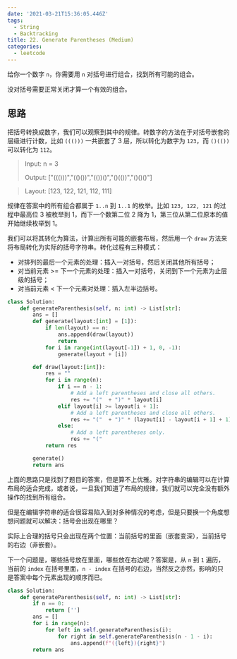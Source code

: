 ```yaml
---
date: '2021-03-21T15:36:05.446Z'
tags:
  - String
  - Backtracking
title: 22. Generate Parentheses (Medium)
categories:
  - leetcode
---
```


给你一个数字 `n`，你需要用 `n` 对括号进行组合，找到所有可能的组合。

没对括号需要正常关闭才算一个有效的组合。

<!-- more -->

## 思路

把括号转换成数字，我们可以观察到其中的规律。转数字的方法在于对括号嵌套的层级进行计数，比如 `((()))` 一共嵌套了 3 层，所以转化为数字为 `123`，而 `()(())` 可以转化为 `112`。

> Input: n = 3
>
> Output: ["((()))","(()())","(())()","()(())","()()()"]

> Layout: [123, 122, 121, 112, 111]

规律在答案中的所有组合都属于 `1..n` 到 `1..1` 的枚举。比如 `123, 122, 121` 的过程中最高位 3 被枚举到 1，而下一个数第二位 2 降为 1，第三位从第二位原本的值开始继续枚举到 1。

我们可以将其转化为算法，计算出所有可能的嵌套布局，然后用一个 `draw` 方法来将布局转化为实际的括号字符串。转化过程有三种模式：

- 对排列的最后一个元素的处理：插入一对括号，然后关闭其他所有括号；
- 对当前元素 >= 下一个元素的处理：插入一对括号，关闭到下一个元素为止层级的括号；
- 对当前元素 < 下一个元素对处理：插入左半边括号。

```python
class Solution:
    def generateParenthesis(self, n: int) -> List[str]:
        ans = []
        def generate(layout:[int] = [1]):
            if len(layout) == n:
                ans.append(draw(layout))
                return
            for i in range(int(layout[-1]) + 1, 0, -1):
                generate(layout + [i])

        def draw(layout:[int]):
            res = ""
            for i in range(n):
                if i == n - 1:
                    # Add a left parentheses and close all others.
                    res += "("  + ")" * layout[i]
                elif layout[i] >= layout[i + 1]:
                    # Add a left parentheses and close all others.
                    res += "("  + ")" * (layout[i] - layout[i + 1] + 1)
                else:
                    # Add a left parentheses only.
                    res += "("
            return res

        generate()
        return ans
```

上面的思路只是找到了题目的答案，但是算不上优雅。对字符串的编辑可以在计算布局的适合完成，或者说，一旦我们知道了布局的规律，我们就可以完全没有额外操作的找到所有组合。

但是在编辑字符串的适合很容易陷入到对多种情况的考虑，但是只要换一个角度想想问题就可以解决：括号会出现在哪里？

实际上合理的括号只会出现在两个位置：当前括号的里面（嵌套变深），当前括号的右边（非嵌套）。

下一个问题是，哪些括号放在里面，哪些放在右边呢？答案是，从 `n` 到 `1` 遍历，当前的 `index` 在括号里面，`n - index` 在括号的右边，当然反之亦然，影响的只是答案中每个元素出现的顺序而已。

```python
class Solution:
    def generateParenthesis(self, n: int) -> List[str]:
        if n == 0:
            return ['']
        ans = []
        for i in range(n):
            for left in self.generateParenthesis(i):
                for right in self.generateParenthesis(n - 1 - i):
                    ans.append(f"({left}){right}")
        return ans
```
